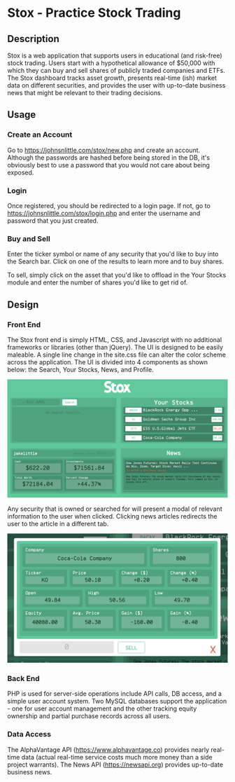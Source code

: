# Stox - Practice Stock Trading

## Description

Stox is a web application that supports users in educational (and risk-free) stock trading. Users start with a hypothetical allowance of $50,000 with which they can buy and sell shares of publicly traded companies and ETFs. The Stox dashboard tracks asset growth, presents real-time (ish) market data on different securities, and provides the user with up-to-date business news that might be relevant to their trading decisions.

## Usage
### Create an Account
Go to https://johnsnlittle.com/stox/new.php and create an account. Although the passwords are hashed before being stored in the DB, it's obviously best to use a password that you would not care about being exposed.

### Login
Once registered, you should be redirected to a login page. If not, go to https://johnsnlittle.com/stox/login.php and enter the username and password that you just created.

### Buy and Sell
Enter the ticker symbol or name of any security that you'd like to buy into the Search bar. Click on one of the results to learn more and to buy shares.

To sell, simply click on the asset that you'd like to offload in the Your Stocks module and enter the number of shares you'd like to get rid of. 

## Design

### Front End
The Stox front end is simply HTML, CSS, and Javascript with no additional frameworks or libraries (other than jQuery). The UI is designed to be easily maleable. A single line change in the site.css file can alter the color scheme across the application. The UI is divided into 4 components as shown below: the Search, Your Stocks, News, and Profile.

![Screenshot](dashboard.png)

Any security that is owned or searched for will present a modal of relevant information to the user when clicked. Clicking news articles redirects the user to the article in a different tab.

![Screenshot](modal.png)

### Back End
PHP is used for server-side operations include API calls, DB access, and a simple user account system. Two MySQL databases support the application - one for user account management and the other tracking equity ownership and partial purchase records across all users.

### Data Access
The AlphaVantage API (https://www.alphavantage.co) provides nearly real-time data (actual real-time service costs much more money than a side project warrants). The News API (https://newsapi.org) provides up-to-date business news.
